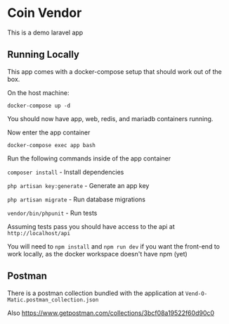 # Coin Vendor

This is a demo laravel app



## Running Locally

This app comes with a docker-compose setup that should work out of the box.

On the host machine:

`docker-compose up -d`

You should now have app, web, redis, and mariadb containers running.

Now enter the app container

`docker-compose exec app bash`

Run the following commands inside of the app container

`composer install` - Install dependencies

`php artisan key:generate` - Generate an app key

`php artisan migrate` - Run database migrations

`vendor/bin/phpunit` - Run tests

Assuming tests pass you should have access to the api at `http://localhost/api`

You will need to `npm install` and `npm run dev` if you want the front-end to work locally, as the docker workspace doesn't have npm (yet)

## Postman

There is a postman collection bundled with the application at `Vend-O-Matic.postman_collection.json`

Also https://www.getpostman.com/collections/3bcf08a19522f60d90c0
